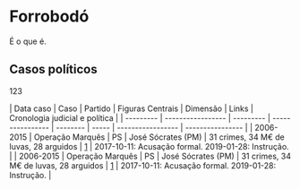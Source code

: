 # Forrobodó
É o que é.

## Casos políticos


123

| Data caso | Caso              | Partido   | Figuras Centrais | Dimensão | Links | Cronologia judicial e política  |
| --------- | ----------------- | --------- | ---------------- | -------- | ----- | ----------------- | ---------------- |
| 2006-2015 | Operação Marquês  | PS        | José Sócrates (PM) | 31 crimes, 34 M€ de luvas, 28 arguidos | [1](https://pt.wikipedia.org/wiki/Operação_Marquês) | 2017-10-11: Acusação formal. 2019-01-28: Instrução. |
| 2006-2015 | Operação Marquês  | PS        | José Sócrates (PM) | 31 crimes, 34 M€ de luvas, 28 arguidos | [1](https://pt.wikipedia.org/wiki/Operação_Marquês) | 2017-10-11: Acusação formal. 2019-01-28: Instrução. |

